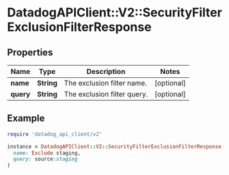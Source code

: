 # DatadogAPIClient::V2::SecurityFilterExclusionFilterResponse

## Properties

| Name      | Type       | Description                 | Notes      |
| --------- | ---------- | --------------------------- | ---------- |
| **name**  | **String** | The exclusion filter name.  | [optional] |
| **query** | **String** | The exclusion filter query. | [optional] |

## Example

```ruby
require 'datadog_api_client/v2'

instance = DatadogAPIClient::V2::SecurityFilterExclusionFilterResponse.new(
  name: Exclude staging,
  query: source:staging
)
```
